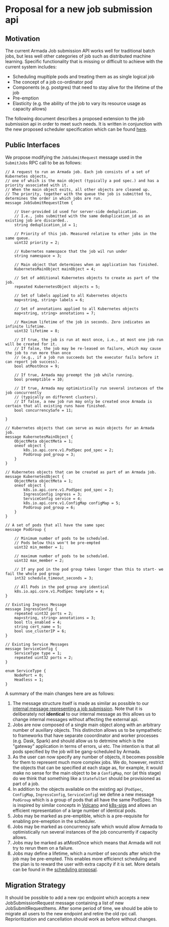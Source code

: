 # Proposal for a new job submission api

## Motivation
The current Armada Job submission API works well for traditional batch jobs, but less well other categories of job such as distributed machine learning.  Specific functionality that is missing or difficult to achieve with the current system includes:
* Scheduling mupltiple pods and treating them as as single logical job
* The concept of a job co-ordinator pod
* Components (e.g. postgres) that need to stay alive for the lifetime of the job
* Pre-emption
* Elasticity (e.g. the ability of the job to vary its resource usage as capacity allows)

The following document describes a proposed extension to the job submission api in order to meet such needs.  It is written in conjunction with the new proposed scheduler specification which can be found [here](https://github.com/G-Research/armada/pull/976/files).

## Public Interfaces

We propose modifying the `JobSubmitRequest` message used in the `SubmitJobs` RPC call to be as follows:
```
// A request to run an Armada job. Each job consists of a set of Kubernetes objects,
// one of which is the main object (typically a pod spec.) and has a priority associated with it.
// When the main object exits, all other objects are cleaned up.
// The priority, together with the queue the job is submitted to, determines the order in which jobs are run.
message JobSubmitRequestItem {

    // User-provided id used for server-side deduplication.
    // I.e., jobs submitted with the same deduplication_id as an existing job are discarded..
    string deduplication_id = 1;

    // Priority of this job. Measured relative to other jobs in the same queue.
    uint32 priority = 2;

    // Kubernetes namespace that the job wil run under
    string namespace = 3;

    // Main object that determines when an application has finished.
    KubernetesMainObject mainObject = 4;

    // Set of additional Kubernetes objects to create as part of the job.
    repeated KubernetesObject objects = 5;

    // Set of labels applied to all Kubernetes objects
    map<string, string> labels = 6;

    // Set of annotations applied to all Kubernetes objects
    map<string, string> annotations = 7;

    // Maximum lifetime of the job in seconds. Zero indicates an infinite lifetime.
    uint32 lifetime = 8;

    // If true, the job is run at most once, i.e., at most one job run will be created for it.
    // If false, the job may be re-leased on failure, which may cause the job to run more than once
    // (e.g., if a job run succeeds but the executor fails before it can report job success).
    bool atMostOnce = 9;

    // If true, Armada may preempt the job while running.
    bool preemptible = 10;

    // If true, Armada may optimistically run several instances of the job concurrently
    // (typically on different clusters).
    // If false, a new job run may only be created once Armada is certain that all existing runs have finished.
    bool concurrencySafe = 11;

}

// Kubernetes objects that can serve as main objects for an Armada job.
message KubernetesMainObject {
    ObjectMeta objectMeta = 1;
    oneof object {
        k8s.io.api.core.v1.PodSpec pod_spec = 2;
        PodGroup pod_group = 3;
    }
}

// Kubernetes objects that can be created as part of an Armada job.
message KubernetesObject {
    ObjectMeta objectMeta = 1;
    oneof object {
        k8s.io.api.core.v1.PodSpec pod_spec = 2;
        IngressConfig ingress = 3;
        ServiceConfig service = 4;
        k8s.io.api.core.v1.ConfigMap configMap = 5;
        PodGroup pod_group = 6;
    }
}

// A set of pods that all have the same spec
message PodGroup {

    // Minimum number of pods to be scheduled.
    // Pods below this won't be pre-empted
    uint32 min_member = 1;

    // maximum number of pods to be scheduled.
    uint32 max_member = 2;

    // If any pod in the pod group takes longer than this to start- we fail the whole pod group
    int32 schedule_timeout_seconds = 3;

    // All Pods in the pod group are identical
    k8s.io.api.core.v1.PodSpec template = 4;
}

// Existing Ingress Message
message IngressConfig {
    repeated uint32 ports = 2;
    map<string, string> annotations = 3;
    bool tls_enabled = 4;
    string cert_name = 5;
    bool use_clusterIP = 6;
}

// Existing Service Messages
message ServiceConfig {
    ServiceType type = 1;
    repeated uint32 ports = 2;
}

enum ServiceType {
    NodePort = 0;
    Headless = 1;
}

```

A summary of the main changes here are as follows:

1. The message structure itself is made as similar as possible to our [internal message representing a job submission](https://github.com/G-Research/armada/blob/master/pkg/armadaevents/events.proto#L126).  Note that it is deliberately 
not **identical** to our internal message as this allows us to change internal messages without affecting the external api.
3. Jobs are now composed of a single main object along with an arbitrary number of auxillary objects.  This distincton allows us to be sympathetic to 
frameworks that have separate cooordinator and worker processes (e.g. Dask, Spark) and should allow us to detrmine which is the "gateway" application in
terms of errors, ui etc.  The intention is that all pods specified by the job will be gang-scheduled by Armada.  
4. As the user can now specify any number of objects, it becomes possible for them to represent much more complex jobs. We do, however, restrict the 
objects that can be specified at each stage as, for example, it would make no sense for the main object to be a `ConfigMap`, nor (at this stage) do we 
think that something like a `StatefulSet` should be provisioned as part of a job.
5. In addition to the objects available on the existing api (`PodSpec`, `ConfigMap`, `IngressConfig`, `ServiceConfig`) we define a new message `PodGroup` which is
a group of pods that all have the same PodSpec.  This is inspired by similar concepts in [Volcano](https://volcano.sh/en/docs/podgroup/) and [k8s-sigs](https://github.com/kubernetes-sigs/scheduler-plugins/blob/master/pkg/coscheduling/README.md)
and allows an efficient representation of a large number of identical pods.
6. Jobs may be marked as pre-emptible, which is a pre-requisite for enabling pre-emeption in the scheduler.
7. Jobs may be marked as concurrency safe which would allow Armada to optimistically run several instances of the job concurrently if capacity allows.
8. Jobs may be marked as atMostOnce which means that Armada will not try to rerun them on a failure.
9. Jobs may define a lifetime, which a number of seconds after which the job may be pre-empted.  This enables more efficienct scheduling and the plan is to reward the user 
with extra capcity if it is set.   More details can be found in the [scheduling proposal](https://github.com/G-Research/armada/pull/976/files).

## Migration Strategy
It should be possible to add a new rpc endpoint which accepts a new JobSubmissionRequest message containing a list of  new JobSubmitRequestItems. After some period of time, we should be able to  migrate all users to the new endpoint and retire the old rpc call. 
Reprioritization and cancellation should work as before without changes.
